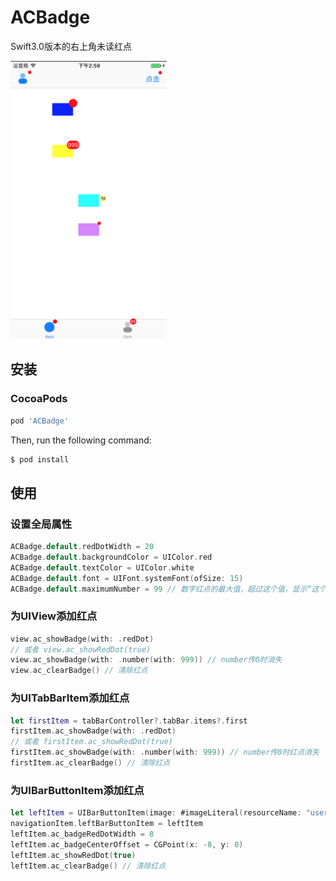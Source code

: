 # ACBadge
Swift3.0版本的右上角未读红点

<img width="250" height="445" src="https://raw.githubusercontent.com/ChaselAn/ACBadge/master/ACBadge.png"/>


## 安装

### CocoaPods    

```ruby
pod 'ACBadge'
```

Then, run the following command:

```bash
$ pod install
```

## 使用
### 设置全局属性
```swift
ACBadge.default.redDotWidth = 20
ACBadge.default.backgroundColor = UIColor.red
ACBadge.default.textColor = UIColor.white
ACBadge.default.font = UIFont.systemFont(ofSize: 15)
ACBadge.default.maximumNumber = 99 // 数字红点的最大值，超过这个值，显示“这个值+”
```

### 为UIView添加红点
```swift
view.ac_showBadge(with: .redDot)
// 或者 view.ac_showRedDot(true)
view.ac_showBadge(with: .number(with: 999)) // number传0时消失
view.ac_clearBadge() // 清除红点
```

### 为UITabBarItem添加红点
```swift
let firstItem = tabBarController?.tabBar.items?.first
firstItem.ac_showBadge(with: .redDot)
// 或者 firstItem.ac_showRedDot(true)
firstItem.ac_showBadge(with: .number(with: 999)) // number传0时红点消失
firstItem.ac_clearBadge() // 清除红点
```

### 为UIBarButtonItem添加红点
```swift
let leftItem = UIBarButtonItem(image: #imageLiteral(resourceName: "user01"), style: .plain, target: self, action: #selector(barButtonClicked))
navigationItem.leftBarButtonItem = leftItem
leftItem.ac_badgeRedDotWidth = 8
leftItem.ac_badgeCenterOffset = CGPoint(x: -8, y: 0)
leftItem.ac_showRedDot(true)
leftItem.ac_clearBadge() // 清除红点
```